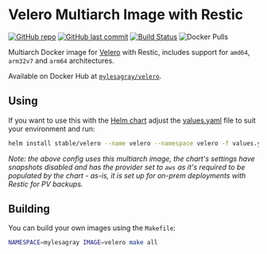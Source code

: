# Velero Multiarch Image with Restic

[![GitHub repo](https://img.shields.io/badge/repo-GitHub-brightgreen)](https://github.com/mylesagray/velero-multiarch)
[![GitHub last commit](https://img.shields.io/github/last-commit/mylesagray/velero-multiarch.svg)](https://github.com/mylesagray/velero-multiarch)
[![Build Status](https://travis-ci.org/mylesagray/velero-multiarch.svg?branch=master)](https://travis-ci.org/mylesagray/velero-multiarch)
![Docker Pulls](https://img.shields.io/docker/pulls/mylesagray/velero)

Multiarch Docker image for [Velero](https://velero.io) with Restic, includes support for `amd64`, `arm32v7` and `arm64` architectures.

Available on Docker Hub at [`mylesagray/velero`](https://cloud.docker.com/repository/docker/mylesagray/velero).

## Using

If you want to use this with the [Helm chart](https://github.com/helm/charts/tree/master/stable/velero/) adjust the [values.yaml](./values.yaml) file to suit your environment and run:

```sh
helm install stable/velero --name velero --namespace velero -f values.yaml
```

_Note: the above config uses this multiarch image, the chart's settings have snapshots disabled and has the provider set to `aws` as it's required to be populated by the chart - as-is, it is set up for on-prem deployments with Restic for PV backups._

## Building

You can build your own images using the `Makefile`:

```sh
NAMESPACE=mylesagray IMAGE=velero make all
```